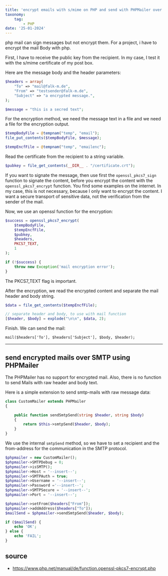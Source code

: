```yaml
---
title: 'encrypt emails with s/mime on PHP and send with PHPMailer over smtp'
taxonomy:
    tag:
        - PHP
date: '25-01-2024'
---
```


php mail can sign messages but not encrypt them.
For a project, i have to encrypt the mail Body with php.

First, I have to receive the public key from the recipient.
In my case, I test it with the s/mime certificate of my post box.

Here are the message body and the header parameters:

```php
$headers = array(
    "To" => "mail@falk-m.de",
    "From" => "testsender@falk-m.de",
    "Subject" => "a encrypted message.",
);

$message = "this is a secred text";
```

For the encryption method, we need the message text in a file and we need a file for the encryption output.

```php
$tempBodyFile = @tempnam("temp", "email");
file_put_contents($tempBodyFile, $message);

$tempEncfFile = @tempnam("temp", "emailenc");
```

Read the certificate from the recipient to a string variable.

```php
$pubkey = file_get_contents(__DIR__ . "/certificate.crt");
```

If you want to signate the message, then use first the ```openssl_pkcs7_sign``` function to signate the content, before you encrypt the content with the ```openssl_pkcs7_encrypt``` function.
You find some examples on the internet. In my case, this is not necessary, because I only want to encrypt the content.
I want a secure transport of sensitive data, not the verification from the sender of the mail.

Now, we use an openssl function for the encryption:

```php
$success = openssl_pkcs7_encrypt(
    $tempBodyFile,
    $tempEncfFile,
    $pubkey,
    $headers,
    PKCS7_TEXT,
    1
);

if (!$success) {
    throw new Exception('mail encryption error');
}
```

The PKCS7_TEXT flag is important.

After the encryption, we read the encrypted content and separate the mail header and body string. 
```php
$data = file_get_contents($tempEncfFile);

// separate header and body, to use with mail function
[$header, $body] = explode("\n\n", $data, 2);
```

Finish. We can send the mail:

```
mail($headers['To'], $headers['Subject'], $body, $header);
```

---

## send encrypted mails over SMTP using PHPMailer

The PHPMailer has no support for encrypted mail.
Also, there is no function to send Mails with raw header and body text.

Here is a simple extension to send smtp-mails with raw message data:

```php
class CustomMailer extends PHPMailer
{

    public function sendSmtpSend(string $header, string $body)
    {
        return $this->smtpSend($header, $body);
    }
}
```

We use the internal ```smtpSend``` method, so we have to set a recipient and the from-address for the communication in the SMTP protocol.

```php
$phpmailer = new CustomMailer();
$phpmailer->SMTPDebug = 0;
$phpmailer->isSMTP();
$phpmailer->Host = '--insert--';
$phpmailer->SMTPAuth = true;
$phpmailer->Username = '--insert--';
$phpmailer->Password ='--insert--';
$phpmailer->SMTPSecure = '--insert--';
$phpmailer->Port = '--insert--';

$phpmailer->setFrom($headers["From"]);
$phpmailer->addAddress($headers["To"]);
$mailSend = $phpmailer->sendSmtpSend($header, $body);

if ($mailSend) {
    echo 'OK';
} else {
    echo 'FAIL';
}
```

## source

- https://www.php.net/manual/de/function.openssl-pkcs7-encrypt.php